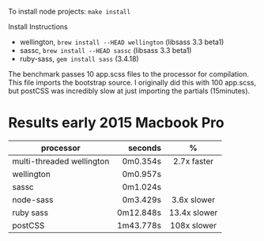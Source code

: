 To install node projects: `make install`

Install Instructions

- wellington, `brew install --HEAD wellington` (libsass 3.3 beta1)
- sassc, `brew install --HEAD sassc` (libsass 3.3 beta1)
- ruby-sass, `gem install sass` (3.4.18)

The benchmark passes 10 app.scss files to the processor for compilation. This file imports the bootstrap source. I originally did this with 100 app.scss, but postCSS was incredibly slow at just importing the partials (15minutes).

Results early 2015 Macbook Pro
=================================

| processor | seconds | % |
| ----------------------- | -------:| :----------: |
| multi-threaded wellington|0m0.354s| 2.7x faster
| wellington|0m0.957s| |
| sassc |0m1.024s                   |  |
| node-sass|0m3.429s                | 3.6x slower  |
| ruby sass |0m12.848s              | 13.4x slower |
| postCSS|1m43.778s                 | 108x slower  |
